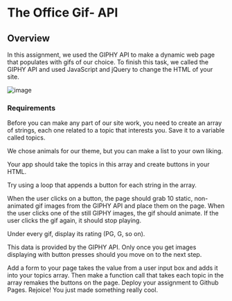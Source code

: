 # The Office Gif- API 

## Overview

In this assignment, we used the GIPHY API to make a dynamic web page that populates with gifs of our choice. To finish this task, we  called the GIPHY API and used JavaScript and jQuery to change the HTML of your site.

![image](https://user-images.githubusercontent.com/32990938/40372541-8cc0f8b8-5daa-11e8-819f-7c530fda0de2.png)

### Requirements

Before you can make any part of our site work, you need to create an array of strings, each one related to a topic that interests you. Save it to a variable called topics.


We chose animals for our theme, but you can make a list to your own liking.



Your app should take the topics in this array and create buttons in your HTML.


Try using a loop that appends a button for each string in the array.


When the user clicks on a button, the page should grab 10 static, non-animated gif images from the GIPHY API and place them on the page.
When the user clicks one of the still GIPHY images, the gif should animate. If the user clicks the gif again, it should stop playing.

Under every gif, display its rating (PG, G, so on).


This data is provided by the GIPHY API.
Only once you get images displaying with button presses should you move on to the next step.


Add a form to your page takes the value from a user input box and adds it into your topics array. Then make a function call that takes each topic in the array remakes the buttons on the page.
Deploy your assignment to Github Pages.
Rejoice! You just made something really cool.
